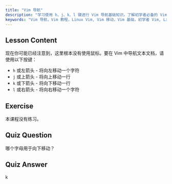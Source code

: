 ```yaml
---
title: "Vim 导航"
description: "学习使用 h、j、k、l 键进行 Vim 导航基础知识。了解初学者必备的 Vim 移动，提高您的 Linux 命令行技能。"
keywords: "Vim 导航，Vim 教程，Linux Vim, Vim 移动，Vim 基础，初学者 Vim, Linux 文本编辑器，Vim 指南"
---
```


## Lesson Content

现在你可能已经注意到，这里根本没有使用鼠标。要在 Vim 中导航文本文档，请使用以下按键：

- `h` 或左箭头 - 将向左移动一个字符
- `j` 或上箭头 - 将向上移动一行
- `k` 或下箭头 - 将向下移动一行
- `l` 或右箭头 - 将向右移动一个字符

## Exercise

本课程没有练习。

## Quiz Question

哪个字母用于向下移动？

## Quiz Answer

k
